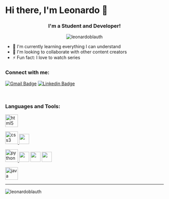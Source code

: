 # Hi there, I'm Leonardo 👋
<h3 align="center">I'm a Student and Developer!</h3>

<p align="center"> <img src="https://komarev.com/ghpvc/?username=leonardoblauth&label=Profile%20views&color=0e75b6&style=flat" alt="leonardoblauth" /> </p>

- 🌱 I'm currently learning everything I can understand
- 👯 I'm looking to collaborate with other content creators
- ⚡ Fun fact: I love to watch series

### Connect with me:
[![Gmail Badge](https://img.shields.io/badge/-Gmail-c14438?style=flat-square&logo=Gmail&logoColor=white&link=mailto:l.blauth00@gmail.com)](mailto:l.blauth00@gmail.com)           [![Linkedin Badge](https://img.shields.io/badge/-Linkedin-blue?style=flat-square&logo=Linkedin&logoColor=white&link=https://www.linkedin.com/in/leonardo-blauth-7b573a1ab)](https://www.linkedin.com/in/leonardo-blauth-7b573a1ab)

<br />

<h3 align="left">Languages and Tools:</h3>
<a href="https://www.w3.org/html/" target="_blank"> 
  <img src="https://devicons.github.io/devicon/devicon.git/icons/html5/html5-original-wordmark.svg" alt="html5" width="40" height="40"/> 
</a> 
<p align="left"> 
  <a href="https://www.w3schools.com/css/" target="_blank"> 
    <img src="https://devicons.github.io/devicon/devicon.git/icons/css3/css3-original-wordmark.svg" alt="css3" width="40" height="40"/> 
  </a>
  <img height="32" width="32" src="https://cdn.jsdelivr.net/npm/simple-icons@v3/icons/bootstrap.svg" />
</p>
<p align="left"> 
  <a href="https://www.python.org" target="_blank"> 
    <img src="https://devicons.github.io/devicon/devicon.git/icons/python/python-original.svg" alt="python" width="40" height="40"/> 
  </a> 
  <img height="32" width="32" src="https://cdn.jsdelivr.net/npm/simple-icons@v3/icons/numpy.svg" />
  <img height="32" width="32" src="https://cdn.jsdelivr.net/npm/simple-icons@v3/icons/pandas.svg" />
  <img height="32" width="32" src="https://cdn.jsdelivr.net/npm/simple-icons@v3/icons/scikit-learn.svg" />
</p>
<a href="https://www.java.com" target="_blank"> 
  <img src="https://devicons.github.io/devicon/devicon.git/icons/java/java-original-wordmark.svg" alt="java" width="40" height="40"/> 
</a> 

<br />

---

<p><img align="left" src="https://github-readme-stats.vercel.app/api/top-langs?username=leonardoblauth&show_icons=true&locale=en&layout=compact" alt="leonardoblauth" /></p>

<!--<p>&nbsp;<img align="center" src="https://github-readme-stats.vercel.app/api?username=leonardoblauth&show_icons=true&locale=en" alt="leonardoblauth" /></p>-->

<!--
[<img src="https://novatorem-flame.vercel.app/api/spotify" alt="Leonardo Blauth Spotify Playing" width="350" />](https://open.spotify.com/user/Easill)
-->
